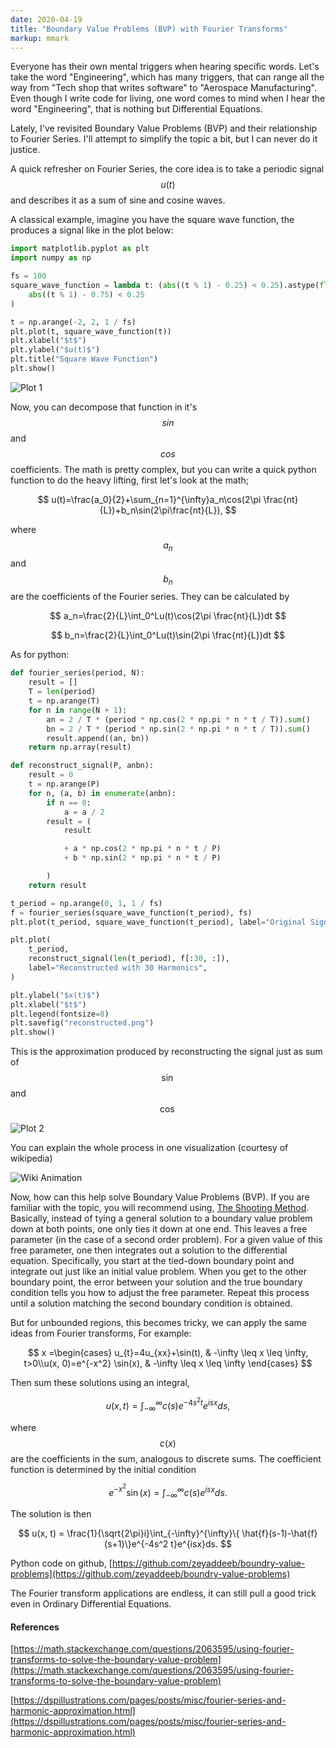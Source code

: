 ```yaml
---
date: 2020-04-19
title: "Boundary Value Problems (BVP) with Fourier Transforms"
markup: mmark
---
```


Everyone has their own mental triggers when hearing specific words. Let's take the word "Engineering", which has many triggers, that can range all the way from "Tech shop that writes software" to "Aerospace Manufacturing". Even though I write code for living, one word comes to mind when I hear the word "Engineering", that is nothing but Differential Equations.

Lately, I've revisited Boundary Value Problems (BVP) and their relationship to Fourier Series. I'll attempt to simplify the topic a bit, but I can never do it justice.

A quick refresher on Fourier Series, the core idea is to take a periodic signal $$u(t)$$ and describes it as a sum of sine and cosine waves.

A classical example, imagine you have the square wave function, the produces a signal like in the plot below:

``` python
import matplotlib.pyplot as plt
import numpy as np

fs = 100
square_wave_function = lambda t: (abs((t % 1) - 0.25) < 0.25).astype(float) - (
    abs((t % 1) - 0.75) < 0.25
)

t = np.arange(-2, 2, 1 / fs)
plt.plot(t, square_wave_function(t))
plt.xlabel("$t$")
plt.ylabel("$u(t)$")
plt.title("Square Wave Function")
plt.show()
```

![Plot 1](/images/square_wave_func.png#center)

Now, you can decompose that function in it's $$sin$$ and $$cos$$ coefficients. The math is pretty complex, but you can write a quick python function to do the heavy lifting, first let's look at the math; 

$$
u(t)=\frac{a_0}{2}+\sum_{n=1}^{\infty}a_n\cos(2\pi \frac{nt}{L})+b_n\sin(2\pi\frac{nt}{L}), 
$$

where $$a_n$$ and $$b_n$$ are the coefficients of the Fourier series. They can be calculated by

$$
a_n=\frac{2}{L}\int_0^Lu(t)\cos(2\pi \frac{nt}{L})dt
$$

$$
b_n=\frac{2}{L}\int_0^Lu(t)\sin(2\pi \frac{nt}{L})dt
$$

As for python:

``` python
def fourier_series(period, N):
    result = []
    T = len(period)
    t = np.arange(T)
    for n in range(N + 1):
        an = 2 / T * (period * np.cos(2 * np.pi * n * t / T)).sum()
        bn = 2 / T * (period * np.sin(2 * np.pi * n * t / T)).sum()
        result.append((an, bn))
    return np.array(result)

def reconstruct_signal(P, anbn):
    result = 0
    t = np.arange(P)
    for n, (a, b) in enumerate(anbn):
        if n == 0:
            a = a / 2
        result = (
            result

            + a * np.cos(2 * np.pi * n * t / P)
            + b * np.sin(2 * np.pi * n * t / P)

        )
    return result

t_period = np.arange(0, 1, 1 / fs)
f = fourier_series(square_wave_function(t_period), fs)
plt.plot(t_period, square_wave_function(t_period), label="Original Signal")

plt.plot(
    t_period,
    reconstruct_signal(len(t_period), f[:30, :]),
    label="Reconstructed with 30 Harmonics",
)

plt.ylabel("$x(t)$")
plt.xlabel("$t$")
plt.legend(fontsize=8)
plt.savefig("reconstructed.png")
plt.show()
```

This is the approximation produced by reconstructing the signal just as sum of $$\sin$$ and $$\cos$$

![Plot 2](/images/reconstructed.png#center)

You can explain the whole process in one visualization (courtesy of wikipedia)

![Wiki Animation](https://upload.wikimedia.org/wikipedia/commons/5/50/Fourier_transform_time_and_frequency_domains.gif)

Now, how can this help solve Boundary Value Problems (BVP). If you are familiar with the topic, you will recommend using, [The Shooting Method](https://en.wikipedia.org/wiki/Shooting_method).
Basically, instead of tying a general solution to a boundary value problem down at both points, one only ties it down at one end. This leaves a free parameter (in the case of a second order problem). For a given value of this free parameter, one then integrates out a solution to the differential equation. Specifically, you start at the tied-down boundary point and integrate out just like an initial value problem. When you get to the other boundary point, the error between your solution and the true boundary condition tells you how to adjust the free parameter. Repeat this process until a solution matching the second boundary condition is obtained.

But for unbounded regions, this becomes tricky, we can apply the same ideas from Fourier transforms, For example:

$$
x =\begin{cases} u_{t}=4u_{xx}+\sin(t), &  -\infty  \leq  x \leq \infty, t>0\\u(x, 0)=e^{-x^2} \sin(x), & -\infty \leq x \leq \infty \end{cases}
$$

Then sum these solutions using an integral, 

$$
u(x, t) = \int_{-\infty}^{\infty}c(s)e^{-4s^2t}e^{isx}ds, 
$$

where $$c(x)$$ are the coefficients in the sum, analogous to discrete sums. The coefficient function is determined by the initial condition

$$
e^{-x^2}\sin(x) = \int_{-\infty}^{\infty}c(s)e^{isx}ds.
$$

The solution is then

$$
u(x, t) = \frac{1}{\sqrt{2\pi}i}\int_{-\infty}^{\infty}\{ \hat{f}(s-1)-\hat{f}(s+1)\}e^{-4s^2 t}e^{isx}ds.
$$

Python code on github, [https://github.com/zeyaddeeb/boundry-value-problems](https://github.com/zeyaddeeb/boundry-value-problems)

The Fourier transform applications are endless, it can still pull a good trick even in Ordinary Differential Equations.

#### References

[https://math.stackexchange.com/questions/2063595/using-fourier-transforms-to-solve-the-boundary-value-problem](https://math.stackexchange.com/questions/2063595/using-fourier-transforms-to-solve-the-boundary-value-problem)

[https://dspillustrations.com/pages/posts/misc/fourier-series-and-harmonic-approximation.html](https://dspillustrations.com/pages/posts/misc/fourier-series-and-harmonic-approximation.html)

